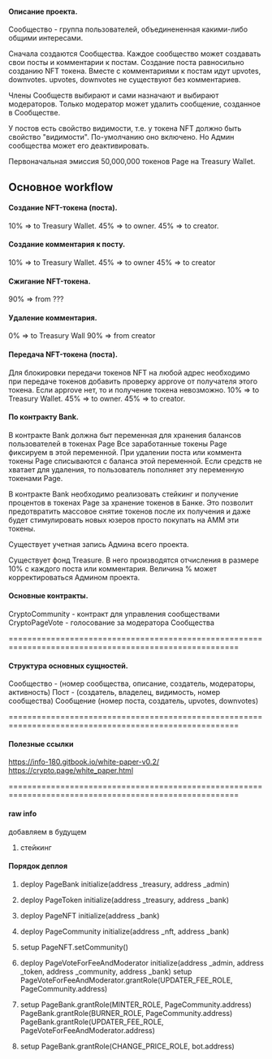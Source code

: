 #### Описание проекта.

Сообщество - группа пользователей, объединененная какими-либо общими интересами.

Сначала создаются Сообщества. Каждое сообщество может создавать свои посты и комментарии к постам.
Создание поста равносильно созданию NFT токена.
Вместе с комментариями к постам идут upvotes, downvotes.  upvotes, downvotes не существуют без комментариев.

Члены Сообществ выбирают и сами назначают и выбирают модераторов.
Только модератор может удалить сообщение, созданное в Сообществе.

У постов есть свойство видимости, т.е. у токена NFT должно быть свойство "видимости". По-умолчанию оно включено.
Но Админ сообщества может его деактивировать. 

Первоначальная эмиссия 50,000,000 токенов Page на Treasury Wallet.

## Основное workflow

#### Создание NFT-токена (поста).
10% => to Treasury Wallet.
45% => to owner.
45% => to creator.

#### Создание комментария к посту.
10% => to Treasury Wallet.
45% => to owner
45% => to creator

#### Сжигание NFT-токена.
90% => from ???

#### Удаление комментария.
0% => to Treasury Wall
90% => from creator


#### Передача NFT-токена (поста).
Для блокировки передачи токенов NFT на любой адрес необходимо при передаче токенов добавить проверку 
approve от получателя этого токена. Если approve нет, то и получение токена невозможно.
10% => to Treasury Wallet.
45% => to owner.
45% => to creator.


#### По контракту Bank.
В контракте Bank должна быт переменная для хранения балансов пользователей в токенах Page
Все заработанные токены Page фиксируем в этой переменной.
При удалении поста или коммента токены Page списываются с баланса этой переменной.
Если средств не хватает для удаления, то пользователь пополняет эту переменную токенами Page.

В контракте Bank необходимо реализовать стейкинг и получение процентов в токенах Page за хранение токенов в Банке.
Это позволит предотвратить массовое снятие токенов после их получения и даже будет стимулировать новых юзеров просто 
покупать на АММ эти токены.

Существует учетная запись Админа всего проекта.

Существует фонд Treasure. В него производятся отчисления в размере 10% с каждого поста или комментария.
Величина % может корректироваться Админом проекта.


#### Основные контракты.

CryptoCommunity - контракт для управления сообществами
CryptoPageVote - голосование за модератора Сообщества


=======================================================================================================

#### Структура основных сущностей.

Сообщество - (номер сообщества, описание, создатель, модераторы, активность)
Пост - (создатель, владелец, видимость, номер сообщества)
Сообщение (номер поста, создатель, upvotes, downvotes)


=======================================================================================================
#### Полезные ссылки

https://info-180.gitbook.io/white-paper-v0.2/
https://crypto.page/white_paper.html

=======================================================================================================
#### raw info
добавляем в будущем
1. стейкинг

#### Порядок деплоя
1. deploy PageBank
    initialize(address _treasury, address _admin)
2. deploy PageToken
    initialize(address _treasury, address _bank)
3. deploy PageNFT
    initialize(address _bank)
    
4. deploy PageCommunity
    initialize(address _nft, address _bank)
    
5. setup PageNFT.setCommunity()

6. deploy PageVoteForFeeAndModerator
   initialize(address _admin, address _token, address _community, address _bank)
   setup PageVoteForFeeAndModerator.grantRole(UPDATER_FEE_ROLE, PageCommunity.address)
7. setup PageBank.grantRole(MINTER_ROLE, PageCommunity.address)
         PageBank.grantRole(BURNER_ROLE, PageCommunity.address)
         PageBank.grantRole(UPDATER_FEE_ROLE, PageVoteForFeeAndModerator.address)
8. setup PageBank.grantRole(CHANGE_PRICE_ROLE, bot.address)

